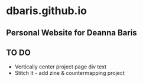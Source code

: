 # dbaris.github.io

## Personal Website for Deanna Baris

## TO DO
* Vertically center project page div text
* Stitch It - add zine & countermapping project
